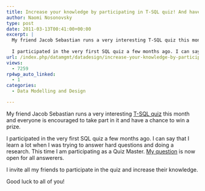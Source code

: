 ```yaml
---
title: Increase your knowledge by participating in T-SQL quiz! And have a chance to win Apple I-Pad
author: Naomi Nosonovsky
type: post
date: 2011-03-13T00:41:00+00:00
excerpt: |
  My friend Jacob Sebastian runs a very interesting T-SQL quiz this month and everyone is encouraged to take part in it and have a chance to win a prize.
  
  I participated in the very first SQL quiz a few months ago. I can say that I learn a lot when I wa&hellip;
url: /index.php/datamgmt/datadesign/increase-your-knowledge-by-participating/
views:
  - 7259
rp4wp_auto_linked:
  - 1
categories:
  - Data Modelling and Design

---
```

My friend Jacob Sebastian runs a very interesting [T-SQL quiz][1] this month and everyone is encouraged to take part in it and have a chance to win a prize.

I participated in the very first SQL quiz a few months ago. I can say that I learn a lot when I was trying to answer hard questions and doing a research. This time I am participating as a Quiz Master. [My question][2] is now open for all answerers.

I invite all my friends to participate in the quiz and increase their knowledge.

Good luck to all of you!

 [1]: http://beyondrelational.com/quiz/SQLServer/TSQL/2011/default.aspx
 [2]: http://beyondrelational.com/quiz/SQLServer/TSQL/2011/questions/human-resources-report.aspx